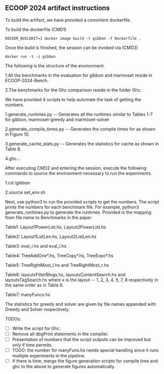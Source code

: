 ## ECOOP 2024 artifact instructions 

To build the artifact, we have provided a convinient dockerfile.

To build the dockerfile (CMD1)


```
DOCKER_BUILDKIT=1 docker image build -t gibbon -f Dockerfile .
```

Once the build is finished, the session can be invoked via (CMD2)

```
docker run -t -i gibbon
```

The following is the structure of the environment. 

1.All the benchmarks in the evaluation for gibbon and marmoset reside in ECOOP-2024-Bench.

2.The benchmarks for the Ghc comparison reside in the folder Ghc. 


We have provided 4 scripts to help automate the task of getting the numbers. 

1.generate_runtimes.py        -- Generates all the runtimes similar to Tables 1-7 for gibbon, marmoset-greedy and marmoset-solver

2.generate_compile_times.py   -- Generates the compile times for as shown in Figure 10.

3.generate_cache_stats.py     -- Generates the statistics for cache as shown in Table 8.

4.ghc...

After executing CMD2 and entering the session, execute the following commands to source the environment necessary to run the experiments. 

1.cd /gibbon 

2.source set_env.sh 


Next, use python3 to run the provided scripts to get the numbers. 
The script prints the numbers for each benchmark file. 
For example, python3 generate_runtimes.py to generate the runtimes.
Provided is the mapping from file name to Benchmarks in the paper.


Table1: Layout1PowerList.hs, Layout2PowerList.hs 

Table2: Layout1ListLen.hs, Layout2ListLen.hs 

Table3: eval_r.hs and eval_l.hs 

Table4: TreeAddOne*.hs, TreeCopy*.hs, TreeExpo*.hs 

Table5: TreeRightMost_l.hs and TreeRightMost_r.hs 

Table6: layoutxFilterBlogs.hs, layoutxContentSearch.hs and layoutxTagSearch.hs where x is the layout -- 1, 2, 3, 4, 5, 7, 8 respectively in the same order as in Table 6.

Table7: manyFuncs.hs 

The statistics for greedy and solver are given by file names appended with Greedy and Solver respectively.


TODOs: 

- [ ] Write the script for Ghc. 
- [ ] Remove all dbgPrint statements in the compiler. 
- [ ] Presentation of numbers that the script outputs can be improved but only if time permits.
- [ ] TODO: the number for manyFuns.hs needs special handling since it runs multiple experiments in the pipeline. 
- [ ] If there is time, merge the figure generation scripts for compile time and ghc to the above to generate figures automatically.
